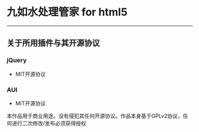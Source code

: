 # 九如水处理管家 for html5 #

----------

## 关于所用插件与其开源协议 ##


### jQuery ###
- MIT开源协议

### AUI ###
- MIT开源协议

本作品用于商业用途。没有侵犯其任何开源协议。作品本身基于GPLv2协议，任何进行二次修改/发布必须获得授权